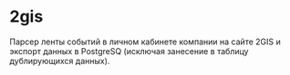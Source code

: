 # **2gis**
Парсер ленты событий в личном кабинете компании на сайте 2GIS и экспорт данных в PostgreSQ (исключая занесение в таблицу дублирующихся данных).

